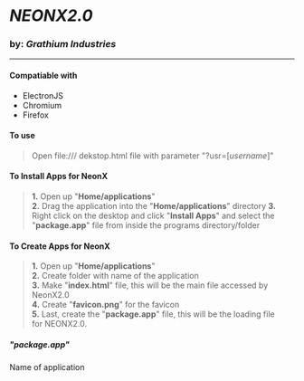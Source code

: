 # **_NEONX2.0_**  
### by: **_Grathium Industries_**
---

#### Compatiable with
* ElectronJS
* Chromium
* Firefox

#### To use
> Open file:/// dekstop.html file with parameter "?usr=[_username_]"

#### To Install Apps for NeonX
> **1.** Open up "**Home/applications**"  
> **2.** Drag the application into the "**Home/applications**" directory
> **3.** Right click on the desktop and click "**Install Apps**" and select the "**package.app**" file from inside the
>        programs directory/folder

#### To Create Apps for NeonX
> **1.** Open up "**Home/applications**"  
> **2.** Create folder with name of the application  
> **3.** Make "**index.html**" file, this will be the main file accessed by NeonX2.0  
> **4.** Create "**favicon.png**" for the favicon  
> **5.** Last, create the "**package.app**" file, this will be the loading file  
>        for NEONX2.0.  

##### "**_package.app_**"
Name of application
